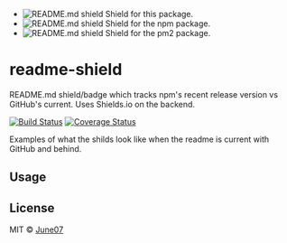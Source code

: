 * ![README.md shield](http://shield.june07.com:3001/shields/june07/readme-shield) Shield for this package.
* ![README.md shield](http://shield.june07.com:3001/shields/npm/npm) Shield for the npm package.
* ![README.md shield](http://shield.june07.com:3001/shields/unitech/pm2) Shield for the pm2 package.

# readme-shield
README.md shield/badge which tracks npm's recent release version vs GitHub's current.  Uses Shields.io on the backend.

[![Build Status](http://shield.june07.com:3001/shields/june07/readme-shield)](https://www.npmjs.com/package/readme-shield) [![Coverage Status](http://shield.june07.com:3001/shields/june07/readme-shield)](https://www.npmjs.com/package/readme-shield)

Examples of what the shilds look like when the readme is current with GitHub and behind.

## Usage


## License

MIT &#169; [June07](https://github.com/june07)